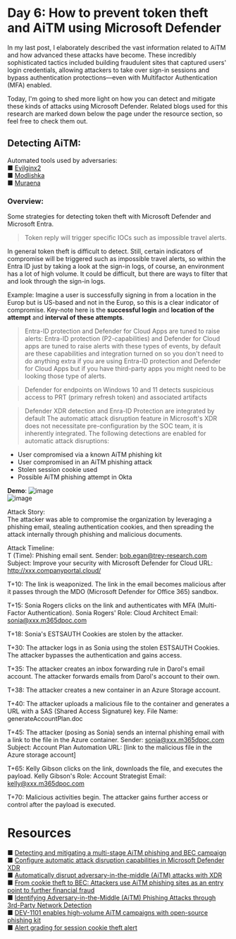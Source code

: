 # Day 6: How to prevent token theft and AiTM using Microsoft Defender
In my last post, I elaborately described the vast information related to AiTM and how advanced these attacks have become. These incredibly sophisticated tactics included building fraudulent sites that captured users' login credentials, allowing attackers to take over sign-in sessions and bypass authentication protections—even with Multifactor Authentication (MFA) enabled.

Today, I'm going to shed more light on how you can detect and mitigate these kinds of attacks using Microsoft Defender. Related blogs used for this research are marked down below the page under the resource section, so feel free to check them out.


## Detecting AiTM:
Automated tools used by adversaries: <br>
■ [Evilginx2](https://github.com/kgretzky/evilginx2)<br>
■ [Modlishka](https://github.com/drk1wi/Modlishka)<br>
■ [Muraena](https://github.com/muraenateam/muraena)<br>

### Overview:
Some strategies for detecting token theft with Microsoft Defender and Microsoft Entra. 

> Token reply will trigger specific IOCs such as impossible travel alerts. 

In general token theft is difficult to detect. Still, certain indicators of compromise will be triggered such as impossible travel alerts, so within the Entra ID just by taking a look at the sign-in logs, of course, an environment has a lot of high volume. It could be difficult, but there are ways to filter that and look through the sign-in logs. 

Example: Imagine a user is successfully signing in from a location in the Europ but is US-based and not in the Europ, so this is a clear indicator of compromise. Key-note here is the **successful login** and **location of the attempt** and **interval of these attempts**.

> Entra-ID protection and Defender for Cloud Apps are tuned to raise alerts:
Entra-ID protection (P2-capabilities) and Defender for Cloud apps are tuned to raise alerts with these types of events, by default are these capabilities and integration turned on so you don't need to do anything extra if you are using Entra-ID protection and Defender for Cloud Apps but if you have third-party apps you might need to be looking those type of alerts. 

> Defender for endpoints on Windows 10 and 11 detects suspicious access to PRT (primary refresh token) and associated artifacts

> Defender XDR detection and Enra-ID Protection are integrated by default 
The automatic attack disruption feature in Microsoft's XDR does not necessitate pre-configuration by the SOC team, it is inherently integrated. The following detections are enabled for automatic attack disruptions:

- User compromised via a known AiTM phishing kit
- User compromised in an AiTM phishing attack
- Stolen session cookie used
- Possible AiTM phishing attempt in Okta

**Demo**:
![image](https://github.com/user-attachments/assets/4798c256-d28f-427c-be35-b5258cd40568)
<br>
![image](https://github.com/user-attachments/assets/d549fd01-fa46-463f-83dd-ab10047986f3)

Attack Story: <br> 
The attacker was able to compromise the organization by leveraging a phishing email, stealing authentication cookies, and then spreading the attack internally through phishing and malicious documents. 

Attack Timeline:  <br> 
T (Time): Phishing email sent.
Sender: bob.egan@trey-research.com
Subject: Improve your security with Microsoft Defender for Cloud
URL: http://xxx.companyportal.cloud/

T+10: The link is weaponized.
The link in the email becomes malicious after it passes through the MDO (Microsoft Defender for Office 365) sandbox.

T+15: Sonia Rogers clicks on the link and authenticates with MFA (Multi-Factor Authentication).
Sonia Rogers' Role: Cloud Architect
Email: sonia@xxx.m365dpoc.com

T+18: Sonia's ESTSAUTH Cookies are stolen by the attacker.

T+30: The attacker logs in as Sonia using the stolen ESTSAUTH Cookies.
The attacker bypasses the authentication and gains access.

T+35: The attacker creates an inbox forwarding rule in Darol's email account.
The attacker forwards emails from Darol's account to their own.

T+38: The attacker creates a new container in an Azure Storage account.

T+40: The attacker uploads a malicious file to the container and generates a URL with a SAS (Shared Access Signature) key.
File Name: generateAccountPlan.doc

T+45: The attacker (posing as Sonia) sends an internal phishing email with a link to the file in the Azure container.
Sender: sonia@xxx.m365dpoc.com
Subject: Account Plan Automation
URL: [link to the malicious file in the Azure storage account]

T+65: Kelly Gibson clicks on the link, downloads the file, and executes the payload.
Kelly Gibson's Role: Account Strategist
Email: kelly@xxx.m365dpoc.com

T+70: Malicious activities begin.
The attacker gains further access or control after the payload is executed.



# Resources
■ [Detecting and mitigating a multi-stage AiTM phishing and BEC campaign](https://www.microsoft.com/en-us/security/blog/2023/06/08/detecting-and-mitigating-a-multi-stage-aitm-phishing-and-bec-campaign/?msockid=19dba958fccb6dd6182dbd54fd836cb6)<br>
■ [Configure automatic attack disruption capabilities in Microsoft Defender XDR](https://learn.microsoft.com/en-us/defender-xdr/configure-attack-disruption?view=o365-worldwide)<br>
■ [Automatically disrupt adversary-in-the-middle (AiTM) attacks with XDR](https://techcommunity.microsoft.com/t5/microsoft-defender-xdr-blog/automatically-disrupt-adversary-in-the-middle-aitm-attacks-with/ba-p/3821751)<br>
■ [From cookie theft to BEC: Attackers use AiTM phishing sites as an entry point to further financial fraud](https://www.microsoft.com/en-us/security/blog/2022/07/12/from-cookie-theft-to-bec-attackers-use-aitm-phishing-sites-as-entry-point-to-further-financial-fraud/) <br>
■ [Identifying Adversary-in-the-Middle (AiTM) Phishing Attacks through 3rd-Party Network Detection](https://techcommunity.microsoft.com/t5/microsoft-sentinel-blog/identifying-adversary-in-the-middle-aitm-phishing-attacks/ba-p/3991358)<br>
■ [DEV-1101 enables high-volume AiTM campaigns with open-source phishing kit](https://www.microsoft.com/en-us/security/blog/2023/03/13/dev-1101-enables-high-volume-aitm-campaigns-with-open-source-phishing-kit/)<br>
■ [Alert grading for session cookie theft alert](https://learn.microsoft.com/en-us/defender-xdr/session-cookie-theft-alert?view=o365-worldwide) <br>

